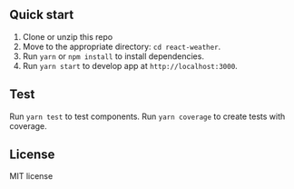 ## Quick start

1. Clone or unzip this repo
2. Move to the appropriate directory: `cd react-weather`.<br />
3. Run `yarn` or `npm install` to install dependencies.<br />
4. Run `yarn start` to develop app at `http://localhost:3000`.

## Test

Run `yarn test` to test components.
Run `yarn coverage` to create tests with coverage.

## License

MIT license
